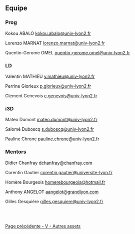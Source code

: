 ## Equipe

### Prog

Kokou ABALO kokou.abalo@univ-lyon2.fr

Lorenzo MARNAT lorenzo.marnat@univ-lyon2.fr

Quentin-Gerome OMEL quentin-gerome.omel@univ-lyon2.fr

### LD

Valentin MATHIEU v.mathieu@univ-lyon2.fr

Perrine Glorieux p.glorieux@univ-lyon2.fr

Clement Genevois c.genevois@univ-lyon2.fr

### i3D

Mateo Dumont mateo.dumont@univ-lyon2.fr

Salomé Duboscq s.duboscq@univ-lyon2.fr

Pauline Chrone pauline.chrone@univ-lyon2.fr

### Mentors

Didier Chanfray dchanfray@chanfray.com

Corentin Gautier corentin.gautier@universite-lyon.fr

Homère Bourgeois homerebourgeois@hotmail.fr

Anthony ANGELOT aangelot@grandlyon.com

Gilles Gesquière gilles.gesquiere@univ-lyon2.fr

<br>
<br>

[Page précédente - V - Autres assets](LabXP_20_Assets)